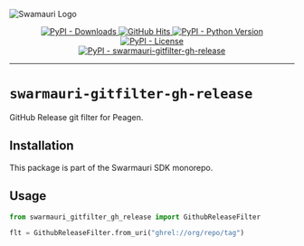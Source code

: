 ![Swamauri Logo](https://res.cloudinary.com/dbjmpekvl/image/upload/v1730099724/Swarmauri-logo-lockup-2048x757_hww01w.png)

<p align="center">
    <a href="https://pypi.org/project/swarmauri-gitfilter-gh-release/">
        <img src="https://img.shields.io/pypi/dm/swarmauri-gitfilter-gh-release" alt="PyPI - Downloads"/>
    </a>
    <a href="https://github.com/swarmauri/swarmauri-sdk/tree/main/pkgs/standards/swarmauri_gitfilter_gh_release">
        <img src="https://hits.seeyoufarm.com/api/count/incr/badge.svg?url=https://github.com/swarmauri/swarmauri-sdk/tree/main/pkgs/standards/swarmauri_gitfilter_gh_release&count_bg=%2379C83D&title_bg=%23555555&icon=&icon_color=%23E7E7E7&title=hits&edge_flat=false" alt="GitHub Hits"/>
    </a>
    <a href="https://pypi.org/project/swarmauri-gitfilter-gh-release/">
        <img src="https://img.shields.io/pypi/pyversions/swarmauri-gitfilter-gh-release" alt="PyPI - Python Version"/>
    </a>
    <a href="https://pypi.org/project/swarmauri-gitfilter-gh-release/">
        <img src="https://img.shields.io/pypi/l/swarmauri-gitfilter-gh-release" alt="PyPI - License"/>
    </a>
    <br />
    <a href="https://pypi.org/project/swarmauri-gitfilter-gh-release/">
        <img src="https://img.shields.io/pypi/v/swarmauri-gitfilter-gh-release?label=swarmauri-gitfilter-gh-release&color=green" alt="PyPI - swarmauri-gitfilter-gh-release"/>
    </a>
</p>

---

# `swarmauri-gitfilter-gh-release`

GitHub Release git filter for Peagen.

## Installation

This package is part of the Swarmauri SDK monorepo.

## Usage

```python
from swarmauri_gitfilter_gh_release import GithubReleaseFilter

flt = GithubReleaseFilter.from_uri("ghrel://org/repo/tag")
```
